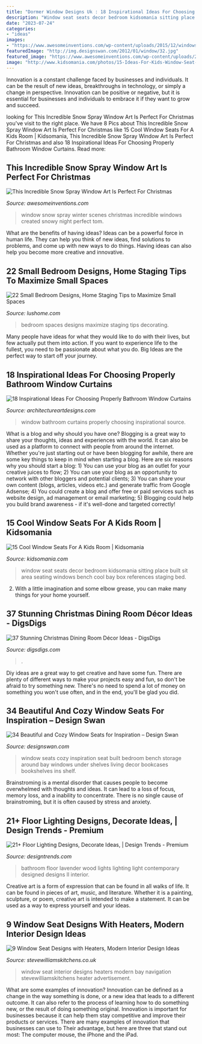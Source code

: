 ```yaml
---
title: "Dormer Window Designs Uk : 18 Inspirational Ideas For Choosing Properly Bathroom Window Curtains"
description: "Window seat seats decor bedroom kidsomania sitting place built sit area seating windows bench cool bay box references staging bed"
date: "2023-07-24"
categories:
- "ideas"
images:
- "https://www.awesomeinventions.com/wp-content/uploads/2015/12/windows-santa-art.jpg"
featuredImage: "http://img.designswan.com/2012/01/window/32.jpg"
featured_image: "https://www.awesomeinventions.com/wp-content/uploads/2015/12/windows-santa-art.jpg"
image: "http://www.kidsomania.com/photos/15-Ideas-For-Kids-Window-Seat-10.jpg"
---
```



Innovation is a constant challenge faced by businesses and individuals. It can be the result of new ideas, breakthroughs in technology, or simply a change in perspective. Innovation can be positive or negative, but it is essential for businesses and individuals to embrace it if they want to grow and succeed.

	

		
looking for This Incredible Snow Spray Window Art Is Perfect For Christmas you've visit to the right place. We have 8 Pics about This Incredible Snow Spray Window Art Is Perfect For Christmas like 15 Cool Window Seats For A Kids Room | Kidsomania, This Incredible Snow Spray Window Art Is Perfect For Christmas and also 18 Inspirational Ideas For Choosing Properly Bathroom Window Curtains. Read more:
		
    
## This Incredible Snow Spray Window Art Is Perfect For Christmas

<img loading=lazy src="https://www.awesomeinventions.com/wp-content/uploads/2015/12/windows-santa-art.jpg" onerror="this.onerror=null;this.src='https://tse2.mm.bing.net/th?id=OIP.g_LRw6g-yBaqRoe5_hF7ngHaFj&amp;pid=15.1';" alt="This Incredible Snow Spray Window Art Is Perfect For Christmas">

_Source: awesomeinventions.com_

>window snow spray winter scenes christmas incredible windows created snowy night perfect tom. 

	

What are the benefits of having ideas?
Ideas can be a powerful force in human life. They can help you think of new ideas, find solutions to problems, and come up with new ways to do things. Having ideas can also help you become more creative and innovative.

    
## 22 Small Bedroom Designs, Home Staging Tips To Maximize Small Spaces

<img loading=lazy src="https://www.lushome.com/wp-content/uploads/2015/05/small-spaces-bedroom-designs-decorating-ideas-20.jpg" onerror="this.onerror=null;this.src='https://tse3.mm.bing.net/th?id=OIP.IKyDU-Sv_hhBut0qFMlepwHaJ3&amp;pid=15.1';" alt="22 Small Bedroom Designs, Home Staging Tips to Maximize Small Spaces">

_Source: lushome.com_

>bedroom spaces designs maximize staging tips decorating. 

	

Many people have ideas for what they would like to do with their lives, but few actually put them into action. If you want to experience life to the fullest, you need to be passionate about what you do. Big Ideas are the perfect way to start off your journey.

    
## 18 Inspirational Ideas For Choosing Properly Bathroom Window Curtains

<img loading=lazy src="https://www.architectureartdesigns.com/wp-content/uploads/2017/05/12-20.jpg" onerror="this.onerror=null;this.src='https://tse3.mm.bing.net/th?id=OIP.cJC_FmAkRkqxiHjLDpVhzQHaLH&amp;pid=15.1';" alt="18 Inspirational Ideas For Choosing Properly Bathroom Window Curtains">

_Source: architectureartdesigns.com_

>window bathroom curtains properly choosing inspirational source. 

	

What is a blog and why should you have one?
Blogging is a great way to share your thoughts, ideas and experiences with the world. It can also be used as a platform to connect with people from around the internet. Whether you're just starting out or have been blogging for awhile, there are some key things to keep in mind when starting a blog. Here are six reasons why you should start a blog: 1) You can use your blog as an outlet for your creative juices to flow; 2) You can use your blog as an opportunity to network with other bloggers and potential clients; 3) You can share your own content (blogs, articles, videos etc.) and generate traffic from Google Adsense; 4) You could create a blog and offer free or paid services such as website design, ad management or email marketing; 5) Blogging could help you build brand awareness - if it's well-done and targeted correctly!

    
## 15 Cool Window Seats For A Kids Room | Kidsomania

<img loading=lazy src="http://www.kidsomania.com/photos/15-Ideas-For-Kids-Window-Seat-10.jpg" onerror="this.onerror=null;this.src='https://tse3.mm.bing.net/th?id=OIP.v0-mEx9I--iUv2PpHl7LNAHaJ4&amp;pid=15.1';" alt="15 Cool Window Seats For A Kids Room | Kidsomania">

_Source: kidsomania.com_

>window seat seats decor bedroom kidsomania sitting place built sit area seating windows bench cool bay box references staging bed. 

	

2. With a little imagination and some elbow grease, you can make many things for your home yourself.

    
## 37 Stunning Christmas Dining Room Décor Ideas - DigsDigs

<img loading=lazy src="https://www.digsdigs.com/photos/stunning-christmas-dining-room-decor-ideas-9.jpg" onerror="this.onerror=null;this.src='https://tse3.mm.bing.net/th?id=OIP.2q2Y3q6q49MSmNqfdIlCyQHaKn&amp;pid=15.1';" alt="37 Stunning Christmas Dining Room Décor Ideas - DigsDigs">

_Source: digsdigs.com_

>. 

	

Diy ideas are a great way to get creative and have some fun. There are plenty of different ways to make your projects easy and fun, so don't be afraid to try something new. There's no need to spend a lot of money on something you won't use often, and in the end, you'll be glad you did.

    
## 34 Beautiful And Cozy Window Seats For Inspiration – Design Swan

<img loading=lazy src="http://img.designswan.com/2012/01/window/32.jpg" onerror="this.onerror=null;this.src='https://tse1.mm.bing.net/th?id=OIP.NXdxIG0yeKzIcV5PInACRwHaE6&amp;pid=15.1';" alt="34 Beautiful and Cozy Window Seats for Inspiration – Design Swan">

_Source: designswan.com_

>window seats cozy inspiration seat built bedroom bench storage around bay windows under shelves living decor bookcases bookshelves ins shelf. 

	

Brainstroming is a mental disorder that causes people to become overwhelmed with thoughts and ideas. It can lead to a loss of focus, memory loss, and a inability to concentrate. There is no single cause of brainstroming, but it is often caused by stress and anxiety.

    
## 21+ Floor Lighting Designs, Decorate Ideas, | Design Trends - Premium

<img loading=lazy src="https://images.designtrends.com/wp-content/uploads/2016/04/02115515/Contemporary-Bathroom-with-Designed-Wood-Floor-and-Lights.jpg" onerror="this.onerror=null;this.src='https://tse1.mm.bing.net/th?id=OIP.mfgzjqc-_z-huscgRNm3HgHaLH&amp;pid=15.1';" alt="21+ Floor Lighting Designs, Decorate Ideas, | Design Trends - Premium">

_Source: designtrends.com_

>bathroom floor lavender wood lights lighting light contemporary designed designs ll interior. 

	

Creative art is a form of expression that can be found in all walks of life. It can be found in pieces of art, music, and literature. Whether it is a painting, sculpture, or poem, creative art is intended to make a statement. It can be used as a way to express yourself and your ideas.

    
## 9 Window Seat Designs With Heaters, Modern Interior Design Ideas

<img loading=lazy src="https://www.stevewilliamskitchens.co.uk/wp-content/uploads/2016/01/_d_improd_/9-window-seat-designs-with-heaters-modern-interior-design-ideas-9_f_improf_800x600.jpg" onerror="this.onerror=null;this.src='https://tse1.mm.bing.net/th?id=OIP.Sy8V5ullV99ShIHoMDbKpAHaFj&amp;pid=15.1';" alt="9 Window Seat Designs with Heaters, Modern Interior Design Ideas">

_Source: stevewilliamskitchens.co.uk_

>window seat interior designs heaters modern bay navigation stevewilliamskitchens heater advertisement. 

	

What are some examples of innovation?
Innovation can be defined as a change in the way something is done, or a new idea that leads to a different outcome. It can also refer to the process of learning how to do something new, or the result of doing something original. Innovation is important for businesses because it can help them stay competitive and improve their products or services. There are many examples of innovation that businesses can use to Their advantage, but here are three that stand out most: The computer mouse, the iPhone and the iPad.

